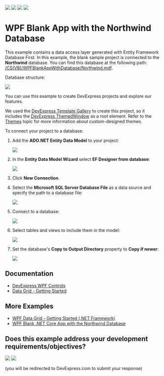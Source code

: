 <!-- default badges list -->
![](https://img.shields.io/endpoint?url=https://codecentral.devexpress.com/api/v1/VersionRange/268750284/20.1.3%2B)
[![](https://img.shields.io/badge/Open_in_DevExpress_Support_Center-FF7200?style=flat-square&logo=DevExpress&logoColor=white)](https://supportcenter.devexpress.com/ticket/details/T895516)
[![](https://img.shields.io/badge/📖_How_to_use_DevExpress_Examples-e9f6fc?style=flat-square)](https://docs.devexpress.com/GeneralInformation/403183)
[![](https://img.shields.io/badge/💬_Leave_Feedback-feecdd?style=flat-square)](#does-this-example-address-your-development-requirementsobjectives)
<!-- default badges end -->
# WPF Blank App with the Northwind Database

This example contains a data access layer generated with Entity Framework Database First. In this example, the blank sample project is connected to the **Northwind** database. You can find this database at the following path: [/CS(VB)/WPFBlankAppWithDatabase/Northwind.mdf](./CS/WPFBlankAppWithDatabase/Northwind.mdf).

Database structure:

![](/Images/DatabaseStructure.png)

You can use this example to create DevExpress projects and explore our features.

We used the [DevExpress Template Gallery](https://docs.devexpress.com/WPF/16495/whats-installed/template-gallery) to create this project, so it includes the [DevExpress ThemedWindow](https://docs.devexpress.com/WPF/DevExpress.Xpf.Core.ThemedWindow) as a root element. Refer to the [Themes](https://docs.devexpress.com/WPF/7406/common-concepts/themes) topic for more information about custom-designed themes.

To connect your project to a database:

1. Add the **ADO.NET Entity Data Model** to your project:

    ![](/Images/AddDataModel.png)
    
2. In the **Entity Data Model Wizard** select **EF Designer from database**:

    ![](/Images/EntityDataModel.png)
    
3. Click **New Connection**.

4. Select the **Microsoft SQL Server Database File** as a data source and specify the path to a database file:

    ![](/Images/ConnectionProperties.png)
    
5. Connect to a database:

    ![](/Images/CreateDataConnection.png)
    
6. Select tables and views to include them in the model:

    ![](/Images/SelectTables.png)
    
7. Set the database's **Copy to Output Directory** property to **Copy if newer**:

    ![](/Images/DatabaseProperties.png)


## Documentation

* [DevExpress WPF Controls](https://docs.devexpress.com/WPF/7875/wpf-controls)
* [Data Grid - Getting Started](https://docs.devexpress.com/WPF/5863/controls-and-libraries/data-grid/getting-started)


## More Examples

* [WPF Data Grid - Getting Started (.NET Framework)](https://github.com/DevExpress-Examples/wpf-data-grid-getting-started-net-framework)
* [WPF Blank .NET Core App with the Northwind Database](https://github.com/DevExpress-Examples/wpf-blank-dot-net-core-app-with-the-northwind-database)
<!-- feedback -->
## Does this example address your development requirements/objectives?

[<img src="https://www.devexpress.com/support/examples/i/yes-button.svg"/>](https://www.devexpress.com/support/examples/survey.xml?utm_source=github&utm_campaign=wpf-blank-app-with-the-northwind-database&~~~was_helpful=yes) [<img src="https://www.devexpress.com/support/examples/i/no-button.svg"/>](https://www.devexpress.com/support/examples/survey.xml?utm_source=github&utm_campaign=wpf-blank-app-with-the-northwind-database&~~~was_helpful=no)

(you will be redirected to DevExpress.com to submit your response)
<!-- feedback end -->
